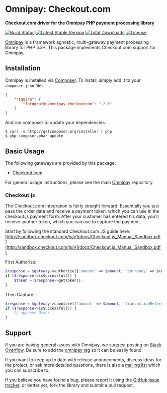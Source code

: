 # Omnipay: Checkout.com

**Checkout.com driver for the Omnipay PHP payment processing library**

[![Build Status](https://travis-ci.org/fotografde/omnipay-checkoutcom.png?branch=master)](https://travis-ci.org/fotografde/omnipay-checkoutcom)
[![Latest Stable Version](https://poser.pugx.org/fotografde/omnipay-checkoutcom/v/stable)](https://packagist.org/packages/fotografde/omnipay-checkoutcom)
[![Total Downloads](https://poser.pugx.org/fotografde/omnipay-checkoutcom/downloads)](https://packagist.org/packages/fotografde/omnipay-checkoutcom)
[![License](https://poser.pugx.org/fotografde/omnipay-checkoutcom/license)](https://packagist.org/packages/fotografde/omnipay-checkoutcom)

[Omnipay](https://github.com/thephpleague/omnipay) is a framework agnostic, multi-gateway payment
processing library for PHP 5.3+. This package implements Checkout.com support for Omnipay.

## Installation

Omnipay is installed via [Composer](http://getcomposer.org/). To install, simply add it
to your `composer.json` file:

```json
{
    "require": {
        "fotografde/omnipay-checkoutcom": "~2.0"
    }
}
```

And run composer to update your dependencies:

    $ curl -s http://getcomposer.org/installer | php
    $ php composer.phar update

## Basic Usage

The following gateways are provided by this package:

* [Checkout.com](https://checkout.com/)

For general usage instructions, please see the main [Omnipay](https://github.com/thephpleague/omnipay)
repository.

### Checkout.js

The Checkout.com integration is fairly straight forward.
Essentially you just pass the order data and receive a payment token, which you
can use in the checkout.js payment form. After your customer has entered his data, you'll receive
another token, which you can use to capture the payment.

Start by following the standard Checkout.com JS guide here:
[http://sandbox.checkout.com/js/v1/docs/Checkout.js_Manual_Sandbox.pdf](http://sandbox.checkout.com/js/v1/docs/Checkout.js_Manual_Sandbox.pdf)

First Authorize:
```php
$response = $gateway->authorize(['amount' => $amount, 'currency' => $currency])->send();
if ($response->isSuccessful()) {
    $token = $response->getToken();
}
```

Then Capture:
```php
$response = $gateway->caputure(['amount' => $amount, 'transactionReference' => $token])->send();
if ($response->isSuccessful()) {
    // approve Order
}
```

## Support

If you are having general issues with Omnipay, we suggest posting on
[Stack Overflow](http://stackoverflow.com/). Be sure to add the
[omnipay tag](http://stackoverflow.com/questions/tagged/omnipay) so it can be easily found.

If you want to keep up to date with release anouncements, discuss ideas for the project,
or ask more detailed questions, there is also a [mailing list](https://groups.google.com/forum/#!forum/omnipay) which
you can subscribe to.

If you believe you have found a bug, please report it using the [GitHub issue tracker](https://github.com/fotografde/omnipay-checkoutcom/issues),
or better yet, fork the library and submit a pull request.
